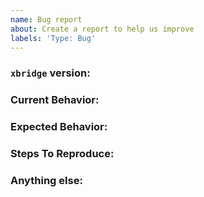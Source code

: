 ```yaml
---
name: Bug report
about: Create a report to help us improve
labels: 'Type: Bug'
---
```



<!-- ISSUES MISSING IMPORTANT INFORMATION MAY BE CLOSED WITHOUT INVESTIGATION. -->

### `xbridge` version:
<!-- We only accept issues that are reproducible on the latest version of `xbridge`. -->
<!-- You can find the latest version of project at https://github.com/hueristiq/xbridge/releases/ -->

### Current Behavior:
<!-- A concise description of what you're experiencing. -->

### Expected Behavior:
<!-- A concise description of what you expected to happen. -->

### Steps To Reproduce:
<!--
Example: steps to reproduce the behavior:
1. Run 'xbridge ..'
2. See error...
-->

### Anything else:
<!-- Links? References? Screnshots? Anything that will give us more contexbridge about the issue that you are encountering! -->
